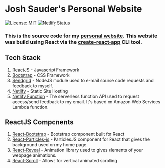 # Josh Sauder's Personal Website

[![License: MIT](https://img.shields.io/badge/License-MIT-yellow.svg)](https://opensource.org/licenses/MIT) 
[![Netlify Status](https://api.netlify.com/api/v1/badges/53e04a03-6182-419c-aa29-4eb3945136ad/deploy-status)](https://app.netlify.com/sites/admiring-engelbart-be7c63/deploys)

### This is the source code for my [personal website](joshsauder.com). This website was build using React via the [create-react-app](https://facebook.github.io/create-react-app/) CLI tool.

## Tech Stack
1. [ReactJS](https://reactjs.org) - Javascript Framework
2. [Bootstrap](https://getbootstrap.com) - CSS Framework
3. [Sendgrid](https://sendgrid.com) - NodeJS module used to e-mail source code requests and feedback to myself.
4. [Netlify](https://www.netlify.com) - Static Site Hosting
5. [Netlify Function](https://www.netlify.com/docs/functions/) - The serverless function API used to request access/send feedback to my email. It's based on Amazon Web Services Lambda function.

## ReactJS Components
1. [React-Bootstrap](https://react-bootstrap.github.io) - Bootstrap component built for React
2. [React-Particles-js](https://www.npmjs.com/package/react-particles-js) - ParticlesJS component for React that gives the background used on my home page.
3. [React-Reveal](https://www.react-reveal.com) - Animation library used to gives elements of your webpage animations.
4. [React-Scroll](https://www.npmjs.com/package/react-scripts) - Allows for vertical animated scrolling

